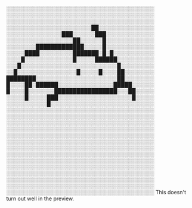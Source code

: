 ░░░░░░░░░░░░░░░░░░░░░░░░░░░░░░░░░░░░░░░░
░░░░░░░░░░░░░░░░░░░░░░░░░░░░░░░░░░░░░░░░
░░░░░░░░░░░░░░░░░░░░░░░░░░░░░░░░░░░░░░░░
░░░░░░░░░░░░░░░░░░░░░░░██░░░░░░░░░░░░░░░
░░░░░░░░░░░░░░░███░░░░░░███░░░░░░░░░░░░░
░░░░░░░░░░░░░░░░░░██░░░░░░█░░░░░░░░░░░░░
░░░░░░░░█████████████░░░░░█░░░░░░░░░░░░░
░░░░░████░░░░░░░░░███████░█░█░░░░░░░░░░░
░░░░█░░░░░░░░░░░░░█░░░░░██████░░░░░░░░░░
░░░█░░░░░░░░░░░░░░░░░░░░░░░░░░█░░░░░░░░░
░░█░░░░░░░░░░░░░░░░█░░░░░█░░░░██░░░░░░░░
████████░░░░░░░░░░░░░░░░░░░░░░██░░░░░░░░
█░░░░██░██████░░░░░░░░░░░░░░░█████░░░░░░
█░░░░█░░░░░░░█████████████████░░░██░░░░░
░░░░░█░░░░░███░░░░░░░░░░░░░░░░░░░░█░░░░░
░░░░░░░░░░░█░░░░░░░░░░░░░░░░░░░░░░░░░░░░
░░░░░░░░░░░░░░░░░░░░░░░░░░░░░░░░░░░░░░░░
░░░░░░░░░░░░░░░░░░░░░░░░░░░░░░░░░░░░░░░░
░░░░░░░░░░░░░░░░░░░░░░░░░░░░░░░░░░░░░░░░
░░░░░░░░░░░░░░░░░░░░░░░░░░░░░░░░░░░░░░░░
░░░░░░░░░░░░░░░░░░░░░░░░░░░░░░░░░░░░░░░░
░░░░░░░░░░░░░░░░░░░░░░░░░░░░░░░░░░░░░░░░
░░░░░░░░░░░░░░░░░░░░░░░░░░░░░░░░░░░░░░░░
░░░░░░░░░░░░░░░░░░░░░░░░░░░░░░░░░░░░░░░░
░░░░░░░░░░░░░░░░░░░░░░░░░░░░░░░░░░░░░░░░
░░░░░░░░░░░░░░░░░░░░░░░░░░░░░░░░░░░░░░░░
░░░░░░░░░░░░░░░░░░░░░░░░░░░░░░░░░░░░░░░░
░░░░░░░░░░░░░░░░░░░░░░░░░░░░░░░░░░░░░░░░
░░░░░░░░░░░░░░░░░░░░░░░░░░░░░░░░░░░░░░░░
░░░░░░░░░░░░░░░░░░░░░░░░░░░░░░░░░░░░░░░░
This doesn't turn out well in the preview.
